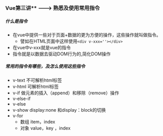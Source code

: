 ### Vue第三讲** ---> 熟悉及使用常用指令

##### 什么是指令

- 在vue中提供一些对于页面+数据的更为方便的操作，这些操作就叫做指令。
  - 譬如在HTML页面中这样使用`<div v-xxx=''></div>`
- 在vue中v-xxx就是vue的指令
- 指令就是以数据去驱动DOM行为的,简化DOM操作

##### 常用的指令有哪些，及怎么使用这些指令

- v-text   不可解析html标签
- v-html    可解析html标签
- v-if    做元素的插入（append）和移除（remove）操作
- v-else-if
- v-else
- v-show   display:none 和display：block的切换
- v-for
  - 数组  item，index
  - 对象 value，key ，index